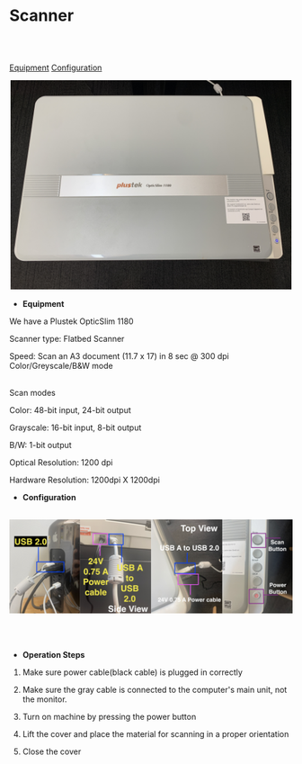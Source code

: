 # Scanner
<br><br> 

[Equipment](#Equipment)
[Configuration](#Configuration)



 <div align="center">
 <img src="scanner1.jpg" alt="scanner" width="500" al/>
 </div>

* **Equipment**

We have a Plustek OpticSlim 1180 

Scanner type: Flatbed Scanner

Speed: Scan an A3 document (11.7 x 17) in 8 sec @ 300 dpi Color/Greyscale/B&W mode
<br><br> 

Scan modes

Color: 48-bit input, 24-bit output

Grayscale: 16-bit input, 8-bit output

B/W: 1-bit output

Optical Resolution: 1200 dpi

Hardware Resolution: 1200dpi X 1200dpi


* **Configuration**
<br><br> 

 <div align="center">
 <img src="config.png" alt="config" width="700" al/>
 </div>

<br><br> 

* **Operation Steps**

1. Make sure power cable(black cable) is plugged in correctly

2. Make sure the gray cable is connected to the computer's main unit, not the monitor.

3. Turn on machine by pressing the power button

4. Lift the cover and place the material for scanning in a proper orientation

5. Close the cover 

